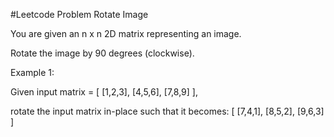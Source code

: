 #Leetcode Problem
Rotate Image

You are given an n x n 2D matrix representing an image.

Rotate the image by 90 degrees (clockwise).


Example 1:

Given input matrix = 
[
  [1,2,3],
  [4,5,6],
  [7,8,9]
],

rotate the input matrix in-place such that it becomes:
[
  [7,4,1],
  [8,5,2],
  [9,6,3]
]
